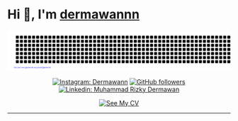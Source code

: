 <h1 align="left"> Hi 👋, I'm <a href="https://www.linkedin.com/in/muhammad-rizky-dermawan-0337aa301/">dermawannn</a></h1>
<div align="center">

[![jasineri/gitartwork](gitartwork.svg)](https://github.com/dermawannnn99/dermawannnn99)
</div>
<div align="center">

[![Instagram: Dermawann](https://img.shields.io/badge/-FOLLOW-blue?style=for-the-badge&logo=Instagram&link=https://www.instagram.com/dermanray06/)][instagram]
[![GitHub followers](https://img.shields.io/github/followers/dermawannnn99?logo=GitHub&style=for-the-badge)][github]
[![Linkedin: Muhammad Rizky Dermawan](https://img.shields.io/badge/-CONNECT%20ME%20IN%20LINKEDLN-blue?style=for-the-badge&logo=Linkedin&link=https://www.linkedin.com/in/muhammad-rizky-dermawan-0337aa301/)][linkedin]

</div>


<div align="center">
  <a href="https://drive.google.com/file/d/16ye5Hj36lzZN-J1mN_-ATgAmLqFvQ5PX/view?usp=sharing" target="_blank">
    <img src="https://img.shields.io/badge/See%20My%20CV-Open%20Now-brightgreen?style=for-the-badge" alt="See My CV">
  </a>
</div>

---

[linkedin]: https://www.linkedin.com/in/muhammad-rizky-dermawan-0337aa301/
[github]: https://github.com/dermawannnn99
[instagram]: https://www.instagram.com/dermanray06/
[email]: rizkydermawan12345@gmail.com@gmail.com
